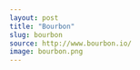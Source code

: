 ```yaml
---
layout: post
title: "Bourbon"
slug: bourbon
source: http://www.bourbon.io/
image: bourbon.png
---
```

